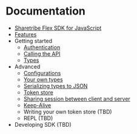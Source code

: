 # Documentation

* [Sharetribe Flex SDK for JavaScript](../README.md)
* [Features](./features.md)
* Getting started
  * [Authentication](./authentication.md)
  * [Calling the API](./calling-the-api.md)
  * [Types](./types.md)
* Advanced
  * [Configurations](./configurations.md)
  * [Your own types](./your-own-types.md)
  * [Serializing types to JSON](./serializing-types-to-json.md)
  * [Token store](./token-store.md)
  * [Sharing session between client and server](sharing-session-between-client-and-server.md)
  * [Keep-Alive](./keep-alive.md)
  * Writing your own token store (TBD)
  * REPL (TBD)
* Developing SDK (TBD)
